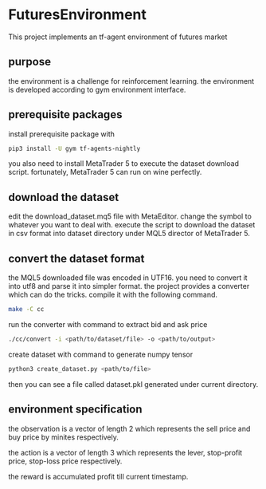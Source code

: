 # FuturesEnvironment
This project implements an tf-agent environment of futures market

## purpose
the environment is a challenge for reinforcement learning. the environment is developed according to gym environment interface.

## prerequisite packages
install prerequisite package with

```bash
pip3 install -U gym tf-agents-nightly
```

you also need to install MetaTrader 5 to execute the dataset download script. fortunately, MetaTrader 5 can run on wine perfectly.

## download the dataset

edit the download_dataset.mq5 file with MetaEditor. change the symbol to whatever you want to deal with. execute the script to download the dataset in csv format into dataset directory under MQL5 director of MetaTrader 5.

## convert the dataset format

the MQL5 downloaded file was encoded in UTF16. you need to convert it into utf8 and parse it into simpler format. the project provides a converter which can do the tricks. compile it with the following command.

```bash
make -C cc
```

run the converter with command to extract bid and ask price

```bash
./cc/convert -i <path/to/dataset/file> -o <path/to/output>
```

create dataset with command to generate numpy tensor

```bash
python3 create_dataset.py <path/to/file>
```

then you can see a file called dataset.pkl generated under current directory.

## environment specification
the observation is a vector of length 2 which represents the sell price and buy price by minites respectively.

the action is a vector of length 3 which represents the lever, stop-profit price, stop-loss price respectively.

the reward is accumulated profit till current timestamp.

